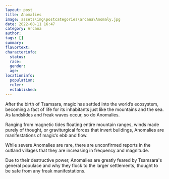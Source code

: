 ```yaml
---
layout: post
title: Anomalies
image: assets\img\postcategories\arcana\Anomaly.jpg
date: 2022-08-11 16:47
category: Arcana
author: 
tags: []
summary: 
flavortext: 
characterinfo:
  status: 
  race: 
  gender: 
  age: 
locationinfo:
  population: 
  ruler: 
  established: 
---
```


After the birth of Tsamsara, magic has settled into the world’s ecosystem, becoming a fact of life for its inhabitants just like the mountains and the sea. As landslides and freak waves occur, so do Anomalies.

Ranging from magnetic tides floating entire mountain ranges, winds made purely of thought, or graviturgical forces that invert buildings, Anomalies are manifestations of magic’s ebb and flow.

While severe Anomalies are rare, there are unconfirmed reports in the outland villages that they are increasing in frequency and magnitude.

Due to their destructive power, Anomalies are greatly feared by Tsamsara's general populace and why they flock to the larger settlements, thought to be safe from any freak manifestations.